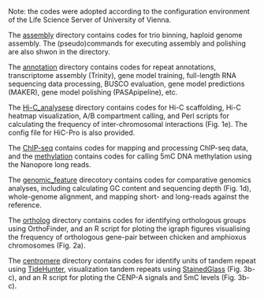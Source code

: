 Note: the codes were adopted according to the configuration environment of the Life Science Server of University of Vienna.

The [assembly] directory contains codes for trio binning, haploid genome assembly. The (pseudo)commands for executing assembly and polishing are also shwon in the directory.

The [annotation] directory contains codes for repeat annotations, transcriptome assembly (Trinity), gene model training, full-length RNA sequencing data processing, BUSCO evaluation, gene model predictions (MAKER), gene model polishing (PASApipeline), etc. 

The [Hi-C_analysese] directory contains codes for Hi-C scaffolding, Hi-C heatmap visualization, A/B compartment calling, and Perl scripts for calculating the frequency of inter-chromosomal interactions (Fig. 1e). The config file for HiC-Pro is also provided.

The [ChIP-seq] contains codes for mapping and processing ChIP-seq data, and the [methylation] contains codes for calling 5mC DNA methylation using the Nanopore long reads. 

The [genomic_feature] direcotory contains codes for comparative genomics analyses, including calculating GC content and sequencing depth (Fig. 1d), whole-genome alignment, and mapping short- and long-reads against the reference.

The [ortholog] directory contains codes for identifying orthologous groups using OrthoFinder, and an R script for ploting the igraph figures visualising the frequency of orthologous gene-pair between chicken and amphioxus chromosomes (Fig. 2a).

The [centromere] directory contains codes for identify units of tandem repeat using [TideHunter], visualization tandem repeats using [StainedGlass] (Fig. 3b-c), and an R script for ploting the CENP-A signals and 5mC levels (Fig. 3b-c). 



[assembly]: https://github.com/lurebgi/chicken-T2T/tree/main/assembly
[annotation]: https://github.com/lurebgi/chicken-T2T/tree/main/annotation
[Hi-C_analysese]: https://github.com/lurebgi/chicken-T2T/tree/main/Hi-C_analysese
[ChIP-seq]: https://github.com/lurebgi/chicken-T2T/tree/main/ChIP-seq
[methylation]: https://github.com/lurebgi/chicken-T2T/tree/main/methylation
[genomic_feature]: https://github.com/lurebgi/chicken-T2T/tree/main/genomic_feature
[ortholog]: https://github.com/lurebgi/chicken-T2T/tree/main/ortholog
[centromere]: https://github.com/lurebgi/chicken-T2T/tree/main/centromere
[TideHunter]: https://github.com/Xinglab/TideHunter
[StainedGlass]: https://github.com/mrvollger/StainedGlass

